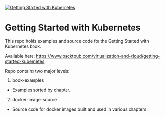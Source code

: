 [![Getting Started with Kubernetes](https://d255esdrn735hr.cloudfront.net/sites/default/files/imagecache/ppv4_main_book_cover/4035_3995_Getting%20Started%20with%20Kubernetes.jpg "Getting Started with Kubernetes")](https://www.packtpub.com/virtualization-and-cloud/getting-started-kubernetes)

# Getting Started with Kubernetes 
This repo holds examples and source code for the Getting Started with Kubernetes book.

Available here: https://www.packtpub.com/virtualization-and-cloud/getting-started-kubernetes

Repo contains two major levels:

1. book-examples
  * Examples sorted by chapter.

2. docker-image-source
  * Source code for docker images built and used in various chapters.
